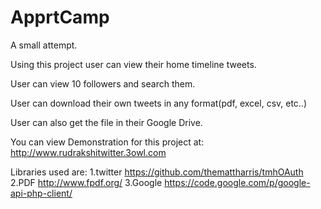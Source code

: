 ApprtCamp
=========

A small attempt.

Using this project user can view their home timeline tweets.

User can view 10 followers and search them.

User can download their own tweets in any format(pdf, excel, csv, etc..)

User can also get the file in their Google Drive.

You can view Demonstration for this project at:
http://www.rudrakshitwitter.3owl.com

Libraries used are:
1.twitter
https://github.com/themattharris/tmhOAuth
2.PDF
http://www.fpdf.org/
3.Google
https://code.google.com/p/google-api-php-client/
